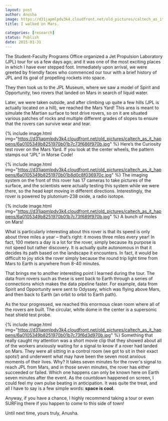 ```yaml
---
layout: post
author: Anusha
image: https://d31japmlpdv3k4.cloudfront.net/old_pictures/caltech_as_it_happens/6a0105349b8251970b01bb07e3208f970d.jpg
title: I walked on Mars.

categories: [research]
status: Publish
date: 2015-01-31
---
```



<span style="font-size: 14px;">      The Student-Faculty Programs Office organized a Jet Propulsion Laboratory (JPL) tour for us a few days ago, and it was one of the most exciting places in which I have ever stepped foot. Immediately upon arrival, we were greeted by friendly faces who commenced our tour with a brief history of JPL and its goal of propelling rockets into space.

They then took us to the JPL Museum, where we saw a model of Spirit and Opportunity, two rovers that landed on Mars in search of liquid water.

Later, we were taken outside, and after climbing up quite a few hills (JPL is actually located on a hill), we reached the Mars Yard! This area is meant to simulate the Martian surface to test drive rovers, so on it are situated various patches of rocks and multiple different grades of slopes to ensure that the rovers can survive wear and tear.


{% include image.html img="https://d31japmlpdv3k4.cloudfront.net/old_pictures/caltech_as_it_happens/6a0105349b8251970b01b7c73f686f970b.jpg" %}
Here’s the Curiosity test rover on the Mars Yard. If you look at the center wheels, the pattern stamps out “JPL” in Morse Code!

{% include image.html img="https://d31japmlpdv3k4.cloudfront.net/old_pictures/caltech_as_it_happens/6a0105349b8251970b01b8d0c8f036970c.jpg" %}
<span style="font-size: 14px;"> <span style="font-size: 14px;"><span style="font-size: 14px;"><span style="font-size: 14px;">The imaging system on the front of this rover has 17 cameras to take pictures of the surface, and the scientists were actually testing this system while we were there, so the head kept moving in different directions. Interestingly, the rover is powered by plutonium-238 oxide, a radio isotope.


{% include image.html img="https://d31japmlpdv3k4.cloudfront.net/old_pictures/caltech_as_it_happens/6a0105349b8251970b01b7c73f689f970b.jpg" %}
A bunch of moles on Mars!

What is particularly interesting about this rover is that its speed is only about three miles a year – that’s right: it moves three miles every year! In fact, 100 meters a day is a lot for the rover, simply because its purpose is not speed but rather discovery. It is actually quite autonomous in that it decides its path based on the landscape it encounters. In fact, it would be difficult to joy stick the rover simply because the round trip light time from Mars to Earth is anywhere from 8-40 minutes.

That brings me to another interesting point I learned during the tour. The data from rovers such as these is sent back to Earth through a series of connections which makes the data pipeline faster. For example, data from Spirit and Opportunity were sent to Odyssey, which was flying above Mars, and then back to Earth (an orbit to orbit to Earth path).

As the tour progressed, we reached this enormous clean room where all of the rovers are built. The circular, white dome in the center is a supersonic heat shield test probe.


{% include image.html img="https://d31japmlpdv3k4.cloudfront.net/old_pictures/caltech_as_it_happens/6a0105349b8251970b01b7c73f6d3d970b.jpg" %}
Something that really caught my attention was a short movie clip that they showed about all of the workers anxiously waiting for a signal to know if a rover had landed on Mars. They were all sitting in a control room (we got to sit in their exact spots!) and underwent what may have been the seven most anxious moments of their lives. Why? It takes seven minutes for the rover's signal to reach JPL from Mars, and in those seven minutes, the rover has either succeeded or failed. Which one happens can only be known here on Earth seven minutes after the event. As the countdown happened on screen, I could feel my own pulse beating in anticipation. It was quite the treat, and all I have to say is a few simple words: **space is cool**.

Anyway, if you have a chance, I highly recommend taking a tour or even SURFing there if you happen to come to this side of town!

Until next time, yours truly, Anusha.

